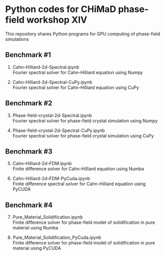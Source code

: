 # Python codes for CHiMaD phase-field workshop XIV
This repository shares Python programs for GPU computing of phase-field simulations

## Benchmark #1
1. Cahn-Hilliard-2d-Spectral.ipynb<br>
Fourier spectral solver for Cahn-Hilliard equation using Numpy

2. Cahn-Hilliard-2d-Spectral-CuPy.ipynb<br>
Fourier spectral solver for Cahn-Hilliard equation using CuPy

## Benchmark #2
3. Phase-field-crystal-2d-Spectral.ipynb<br>
Fourier spectral solver for phase-field crystal simulation using Numpy

4. Phase-field-crystal-2d-Spectral-CuPy.ipynb<br>
Fourier spectral solver for phase-field crystal simulation using CuPy

## Benchmark #3
5. Cahn-Hilliard-2d-FDM.ipynb<br>
Finite difference solver for Cahn-Hilliard equation using Numba

6. Cahn-Hilliard-2d-FDM-PyCuda.ipynb<br>
Finite difference  spectral solver for Cahn-Hilliard equation using PyCUDA

## Benchmark #4
7. Pure_Material_Solidification.ipynb<br>
Finite difference solver for phase-field model of solidification in pure material using Numba

8. Pure_Material_Solidification_PyCuda.ipynb<br>
Finite difference solver for phase-field model of solidification in pure material using PyCUDA
